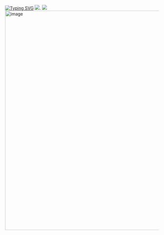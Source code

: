 <a href="https://git.io/typing-svg"><img src="https://readme-typing-svg.demolab.com?font=Playfair+Display&pause=1000&color=000000&width=435&lines=%3E+i+may+be+paranoid%2C+but+not+an+android" alt="Typing SVG" /></a>
![](https://steam-current-game.vercel.app/api/?steamids=76561199108067767).
![](https://komarev.com/ghpvc/?username=mirashiny&color=blueviolet)
<img width="1280" height="720" alt="image" src="https://github.com/user-attachments/assets/d82680a7-9f72-4d98-949a-b8618e1c4cb3" />

